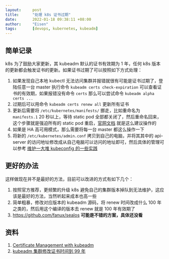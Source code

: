 ```yaml
---
layout:     post
title:      "处理 k8s 证书过期"
date:       2022-01-18 09:38:11 +08:00
author:     "Eisen"
tags:       [devops, kubernetes, kubeadm]
---
```


## 简单记录

k8s 为了鼓励大家更新，其 kubeadm 默认的证书有效期为 1 年，任何 k8s 版本的更新都会触发证书的更新。如果证书过期了可以按照如下方式处理：

1. 如果发现自己本地 kubectl 无法访问集群并报错就很有可能是证书过期了，登陆任意一台 master 执行命令 `kubeadm certs check-expiration` 可以查看证书的有效期，如果报错没有命令 `certs` 那么可以尝试命令 `kubeadm alpha certs ...` 
2. 过期后可以用命令 `kubeadm certs renew all` 更新所有证书
3. 更新后需要将 `/etc/kubernetes/manifests/` 挪走，比如重命名为 `manifests.1` 20 秒以上，等待 static pod 全部都关闭了，然后重命名回来，这个步骤就是强迫所有的 static pod 重启，[官网文档](https://kubernetes.io/docs/tasks/administer-cluster/kubeadm/kubeadm-certs/#manual-certificate-renewal) 就是这么建议操作的
4. 如果是 HA 高可用模式，那么需要将每一台 master 都这么操作一下
5. 将新的 `/etc/kubernetes/admin.conf` 拷贝到自己的电脑，并将其其中的 api-server 的访问地址修改成从自己电脑可以访问的地址即可，然后具体的管理可以参考 [维护一大堆 kubeconfig 的一些实践](/kubeconfig-management)

## 更好的办法

这样做现在并不是最好的方法，目前可以改进的方式有如下几个：

1. 按照官方推荐，更频繁的升级 k8s 避免自己的集群版本掉队到无法维护，这应该是最好的方法，当然听起来成本也高一些
2. 简单粗暴，修改对应版本的 kubeadm 源码，将 renew 时间改成什么 100 年之类的，然后用这个编译的版本去 renew 就是 100 年有效期了
3. https://github.com/fanux/sealos **可能是不错的方案，具体还没看**

## 资料

1. [Certificate Management with kubeadm](https://kubernetes.io/docs/tasks/administer-cluster/kubeadm/kubeadm-certs/)
2. [kubeadm 集群修改证书时间到 99 年](https://cloud.tencent.com/developer/article/1650657)
